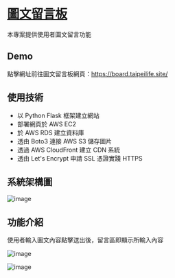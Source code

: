 # [圖文留言板](https://board.taipeilife.site/)

本專案提供使用者圖文留言功能

## Demo
點擊網址前往圖文留言板網頁：https://board.taipeilife.site/

## 使用技術
* 以 Python Flask 框架建立網站
* 部署網頁於 AWS EC2
* 於 AWS RDS 建立資料庫
* 透由 Boto3 連接 AWS S3 儲存圖片
* 透過 AWS CloudFront 建立 CDN 系統
* 透由 Let's Encrypt 申請 SSL 憑證實踐 HTTPS

## 系統架構圖
![image](https://user-images.githubusercontent.com/24973056/128723555-248d9386-98fa-4242-b41d-9841fb622563.png)

## 功能介紹
使用者輸入圖文內容點擊送出後，留言區即顯示所輸入內容

![image](https://user-images.githubusercontent.com/24973056/128659267-da0996a9-9bc6-465d-9ce4-667e9ed41dd8.png)

![image](https://user-images.githubusercontent.com/24973056/128659286-f9a4841b-ea2f-4908-a171-8f6ce212b163.png)
